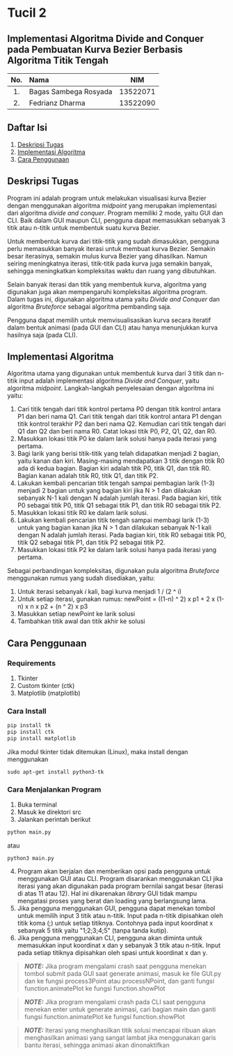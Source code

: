 # Tucil 2
## Implementasi Algoritma Divide and Conquer pada Pembuatan Kurva Bezier Berbasis Algoritma Titik Tengah

| No. | Nama                     |   NIM    |
|:---:|:-------------------------|:--------:|
| 1.  | Bagas Sambega Rosyada    | 13522071 |
| 2.  | Fedrianz Dharma          | 13522090 |

## Daftar Isi
1. [Deskripsi Tugas](#deskripis-tugas)
2. [Implementasi Algoritma](#implementasi)
3. [Cara Penggunaan](#cara-penggunaan)

## Deskripsi Tugas
Program ini adalah program untuk melakukan visualisasi kurva Bezier dengan menggunakan algoritma _midpoint_ yang merupakan implementasi dari algoritma _divide and conquer_. Program memiliki 2 mode, yaitu GUI dan CLI. Baik dalam GUI maupun CLI, pengguna dapat memasukkan sebanyak 3 titik atau n-titik untuk membentuk suatu kurva Bezier.

Untuk membentuk kurva dari titik-titik yang sudah dimasukkan, pengguna perlu memasukkan banyak iterasi untuk membuat kurva Bezier. Semakin besar iterasinya, semakin mulus kurva Bezier yang dihasilkan. Namun seiring meningkatnya iterasi, titik-titik pada kurva juga semakin banyak, sehingga meningkatkan kompleksitas waktu dan ruang yang dibutuhkan.

Selain banyak iterasi dan titik yang membentuk kurva, algoritma yang digunakan juga akan mempengaruhi kompleksitas algoritma program. Dalam tugas ini, digunakan algoritma utama yaitu _Divide and Conquer_ dan algoritma _Bruteforce_ sebagai algoritma pembanding saja.

Pengguna dapat memilih untuk memvisualisasikan kurva secara iteratif dalam bentuk animasi (pada GUI dan CLI) atau hanya menunjukkan kurva hasilnya saja (pada CLI).

## Implementasi Algoritma
Algoritma utama yang digunakan untuk membentuk kurva dari 3 titik dan n-titik input adalah implementasi algoritma _Divide and Conquer_, yaitu algoritma _midpoint_. Langkah-langkah penyelesaian dengan algoritma ini yaitu:
1. Cari titik tengah dari titik kontrol pertama P0 dengan titik kontrol
antara P1 dan beri nama Q1. Cari titik tengah dari titik kontrol antara P1 dengan titik kontrol terakhir P2 dan beri nama Q2. Kemudian cari titik tengah dari Q1 dan Q2 dan beri nama R0. Catat lokasi titik P0, P2, Q1, Q2, dan R0.
2. Masukkan lokasi titik P0 ke dalam larik solusi hanya pada iterasi yang
pertama.
3. Bagi larik yang berisi titik-titik yang telah didapatkan menjadi 2 bagian, yaitu kanan dan kiri. Masing-masing mendapatkan 3 titik dengan titik R0 ada di kedua bagian. Bagian kiri adalah titik P0, titik Q1, dan titik R0. Bagian kanan adalah titik R0, titik Q1, dan titik P2.
4. Lakukan kembali pencarian titik tengah sampai pembagian larik (1-3) menjadi 2 bagian untuk yang bagian kiri jika N > 1 dan dilakukan sebanyak N-1 kali dengan N adalah jumlah iterasi. Pada bagian kiri, titik P0 sebagai titik P0, titik Q1 sebagai titik P1, dan titik R0 sebagai titik P2.
5. Masukkan lokasi titik R0 ke dalam larik solusi.
6. Lakukan kembali pencarian titik tengah sampai membagi larik (1-3) untuk yang bagian kanan jika N > 1 dan dilakukan sebanyak N-1 kali dengan N adalah jumlah iterasi. Pada bagian kiri, titik R0 sebagai titik P0, titik Q2 sebagai titik P1, dan titik P2 sebagai titik P2.
7. Masukkan lokasi titik P2 ke dalam larik solusi hanya pada iterasi yang
pertama.

Sebagai perbandingan kompleksitas, digunakan pula algoritma _Bruteforce_ menggunakan rumus yang sudah disediakan, yaitu:
1. Untuk iterasi sebanyak _i_ kali, bagi kurva menjadi 1 / (2 ^ i)
2. Untuk setiap iterasi, gunakan rumus:
newPoint = ((1-n) ^ 2) x p1 + 2 x (1-n) x n x p2 + (n ^ 2) x p3
3. Masukkan setiap newPoint ke larik solusi
4. Tambahkan titik awal dan titik akhir ke solusi



## Cara Penggunaan
### Requirements
1. Tkinter
2. Custom tkinter (ctk)
3. Matplotlib (matplotlib)

### Cara Install
```bash
pip install tk
pip install ctk
pip install matplotlib
```
Jika modul tkinter tidak ditemukan (Linux), maka install dengan menggunakan
```
sudo apt-get install python3-tk
```

### Cara Menjalankan Program
1. Buka terminal
2. Masuk ke direktori src
3. Jalankan perintah berikut
```bash
python main.py
```
atau
```
python3 main.py
```
4. Program akan berjalan dan memberikan opsi pada pengguna untuk menggunakan
GUI atau CLI. Program disarankan menggunakan CLI jika iterasi yang akan digunakan pada
program bernilai sangat besar (iterasi di atas 11 atau 12). Hal ini dikarenakan _library_ GUI tidak mampu mengatasi proses yang 
berat dan loading yang berlangsung lama.
5. Jika pengguna menggunakan GUI, pengguna dapat menekan tombol untuk memilih input 3 titik atau n-titik. Input pada n-titik dipisahkan
oleh titik koma (;) untuk setiap titiknya. Contohnya pada input koordinat x sebanyak 5 titik yaitu "1;2;3;4;5" (tanpa tanda kutip).
6. Jika pengguna menggunakan CLI, pengguna akan diminta untuk memasukkan input koordinat x dan y sebanyak 3 titik atau n-titik. Input pada setiap titiknya dipisahkan
oleh spasi untuk koordinat x dan y.

> **_NOTE:_** Jika program mengalami crash saat pengguna menekan tombol submit pada GUI saat generate animasi, masuk ke file GUI.py dan ke fungsi process3Point atau processNPoint, dan ganti fungsi function.animatePlot ke fungsi function.showPlot

> **_NOTE:_** Jika program mengalami crash pada CLI saat pengguna menekan enter untuk generate animasi, cari bagian main dan ganti fungsi function.animatePlot ke fungsi function.showPlot

> **_NOTE:_** Iterasi yang menghasilkan titik solusi mencapai ribuan akan menghasilkan animasi yang sangat lambat jika menggunakan garis bantu iterasi, sehingga animasi akan dinonaktifkan